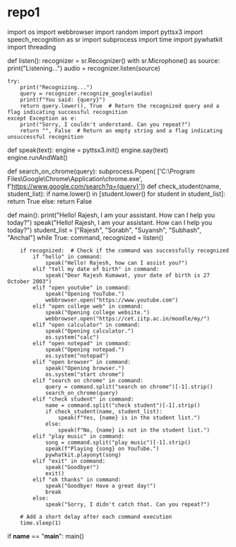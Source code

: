# repo1
import os
import webbrowser
import random
import pyttsx3
import speech_recognition as sr
import subprocess
import time
import pywhatkit
import threading


def listen():
    recognizer = sr.Recognizer()
    with sr.Microphone() as source:
        print("Listening...")
        audio = recognizer.listen(source)

    try:
        print("Recognizing...")
        query = recognizer.recognize_google(audio)
        print(f"You said: {query}")
        return query.lower(), True  # Return the recognized query and a flag indicating successful recognition
    except Exception as e:
        print("Sorry, I couldn't understand. Can you repeat?")
        return "", False  # Return an empty string and a flag indicating unsuccessful recognition


def speak(text):
    engine = pyttsx3.init()
    engine.say(text)
    engine.runAndWait()


def search_on_chrome(query):
    subprocess.Popen(
        ['C:\\Program Files\\Google\\Chrome\\Application\\chrome.exe', f'https://www.google.com/search?q={query}'])
def check_student(name, student_list):
    if name.lower() in [student.lower() for student in  student_list]:
        return True
    else:
        return False

def main():
    print("Hello! Rajesh, I am your assistant. How can I help you today?")
    speak("Hello! Rajesh, I am your assistant. How can I help you today?")
    student_list = ["Rajesh", "Sorabh", "Suyansh", "Subhash", "Anchal"]
    while True:
        command, recognized = listen()

        if recognized:  # Check if the command was successfully recognized
            if "hello" in command:
                speak("Hello! Rajesh, how can I assist you?")
            elif "tell my date of birth" in command:
                speak("Dear Rajesh Kumawat, your date of birth is 27 October 2003")
            elif "open youtube" in command:
                speak("Opening YouTube.")
                webbrowser.open("https://www.youtube.com")
            elif "open college web" in command:
                speak("Opening college website.")
                webbrowser.open("https://cet.iitp.ac.in/moodle/my/")
            elif "open calculator" in command:
                speak("Opening calculator.")
                os.system("calc")
            elif "open notepad" in command:
                speak("Opening notepad.")
                os.system("notepad")
            elif "open browser" in command:
                speak("Opening browser.")
                os.system("start chrome")
            elif "search on chrome" in command:
                query = command.split("search on chrome")[-1].strip()
                search_on_chrome(query)
            elif "check student" in command:
                name = command.split("check student")[-1].strip()
                if check_student(name, student_list):
                    speak(f"Yes, {name} is in the student list.")
                else:
                    speak(f"No, {name} is not in the student list.")
            elif "play music" in command:
                song = command.split("play music")[-1].strip()
                speak(f"Playing {song} on YouTube.")
                pywhatkit.playonyt(song)
            elif "exit" in command:
                speak("Goodbye!")
                exit()
            elif "ok thanks" in command:
                speak("Goodbye! Have a great day!")
                break
            else:
                speak("Sorry, I didn't catch that. Can you repeat?")

        # Add a short delay after each command execution
        time.sleep(1)


if __name__ == "__main__":
    main()
